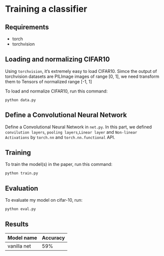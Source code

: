 # Training a classifier

## Requirements

+ torch
+ torchvision

## Loading and normalizing CIFAR10

Using `torchvision`, it’s extremely easy to load CIFAR10.
Simce the output of torchvision datasets are PILImage images of range [0, 1], we need transform them to Tensors of normalized range [-1, 1]

To load and normalize CIFAR10, run this command:

```data
python data.py
```

## Define a Convolutional Neural Network

Define a Convolutional Neural Network in `net.py`.
In this part, we defined `convilution layers`, `pooling layers`,`Linear layer` and `Non-linear Activations` by `torch.nn` and `torch.nn.functional` API.

## Training

To train the model(s) in the paper, run this command:

```train
python train.py
```

## Evaluation

To evaluate my model on cifar-10, run:

```eval
python eval.py
```

<!-- ## Pre-trained Models

You can download pretrained models here:

- [My awesome model](https://drive.google.com/mymodel.pth) trained on ImageNet using parameters x,y,z. 

> 📋Give a link to where/how the pretrained models can be downloaded and how they were trained (if applicable).  Alternatively you can have an additional column in your results table with a link to the models. -->

## Results


| Model name  | Accuracy |
| ----------- | -------- |
| vanilla net | 59%      |

